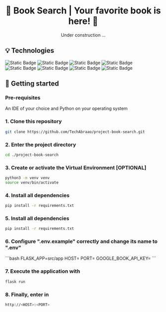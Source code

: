 <h1 align="center"> 📖 Book Search | Your favorite book is here! 📖</h1>
<p align="center">
Under construction ...
</p>
<h2>💡 Technologies</h2>
<div>
<img alt="Static Badge" src="https://img.shields.io/badge/Python-black?style=for-the-badge&logo=Python&logoSize=60"> 
<img alt="Static Badge" src="https://img.shields.io/badge/Flask-black?style=for-the-badge&logo=Flask&logoSize=60"> 
<img alt="Static Badge" src="https://img.shields.io/badge/Jinja2-black?style=for-the-badge&logo=Jinja&logoColor=red&logoSize=60">
<img alt="Static Badge" src="https://img.shields.io/badge/SQLAlchemy-black?style=for-the-badge&logo=SQLAlchemy&logoColor=red&logoSize=60">
<img alt="Static Badge" src="https://img.shields.io/badge/CSS-black?style=for-the-badge&logo=CSS3&logoSize=60"> 
<img alt="Static Badge" src="https://img.shields.io/badge/HTML-black?style=for-the-badge&logo=HTML5&logoSize=60"> 
<img alt="Static Badge" src="https://img.shields.io/badge/Google Books API-black?style=for-the-badge&logo=googlecloud&logoSize=60">
<img alt="Static Badge" src="https://img.shields.io/badge/SQLite-black?style=for-the-badge&logo=sqlite&logoSize=60">
</div>
<h2>📌 Getting started</h2>
<h3>Pre-requisites</h3>
An IDE of your choice and Python on your operating system
<h3>1. Clone this repository</h3>

```bash
git clone https://github.com/TechAbraao/project-book-search.git
```

<h3>2. Enter the project directory</h3>

```bash
cd ./project-book-search
```

<h3>3. Create or activate the Virtual Environment [OPTIONAL] </h3>

```bash
python3 -m venv venv
source venv/bin/activate
```

<h3>4. Install all dependencies</h3>

```bash
pip install -r requirements.txt
```

<h3>5. Install all dependencies</h3>

```bash
pip install -r requirements.txt
```

<h3>6. Configure ".env.example" correctly and change its name to ".env"</h3>
```bash
FLASK_APP=src/app
HOST=<host>
PORT=<port>
GOOGLE_BOOK_API_KEY=<your_google_books_api_key>
```


<h3>7. Execute the application with</h3>

```bash
flask run
```

<h3>8. Finally, enter in</h3>

```bash
http://<HOST>:<PORT>
```
